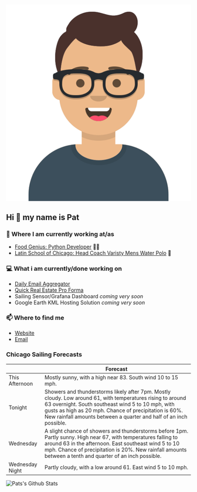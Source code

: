 [![Social banner for p-j-falconer](https://raw.githubusercontent.com/P-J-FALCONER/P-J-FALCONER/master/assets/avataaars.svg)](https://patfalconer.com/)
## Hi :wave: my name is Pat

### 💼 Where I am currently working at/as
- [Food Genius: Python Developer](https://getfoodgenius.com/) 🍔🐍
- [Latin School of Chicago: Head Coach Varisty Mens Water Polo](https://www.latinschool.org/) 🤽


### 💻 What i am currently/done working on
 - [Daily Email Aggregator](https://github.com/P-J-FALCONER/dott_daily_mail)
 - [Quick Real Estate Pro Forma](https://github.com/P-J-FALCONER/henry)
 - Sailing Sensor/Grafana Dashboard *coming very soon*
 - Google Earth KML Hosting Solution *coming very soon*

### 📫 Where to find me
 - [Website](https://patfalconer.com/)
 - [Email](mailto:patrick.j.falconer@gmail.com)


### Chicago Sailing Forecasts
|   | Forecast  |
|---|---|
| This Afternoon | Mostly sunny, with a high near 83. South wind 10 to 15 mph. |
| Tonight | Showers and thunderstorms likely after 7pm. Mostly cloudy. Low around 61, with temperatures rising to around 63 overnight. South southeast wind 5 to 10 mph, with gusts as high as 20 mph. Chance of precipitation is 60%. New rainfall amounts between a quarter and half of an inch possible. |
| Wednesday | A slight chance of showers and thunderstorms before 1pm. Partly sunny. High near 67, with temperatures falling to around 63 in the afternoon. East southeast wind 5 to 10 mph. Chance of precipitation is 20%. New rainfall amounts between a tenth and quarter of an inch possible. |
| Wednesday Night | Partly cloudy, with a low around 61. East wind 5 to 10 mph. |

![Pats's Github Stats](https://github-readme-stats.vercel.app/api?username=p-j-falconer&show_icons=true&theme=radical)
